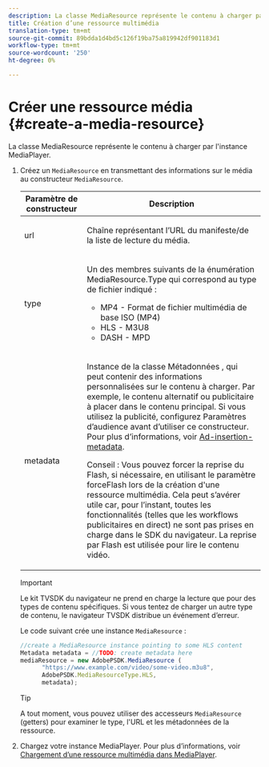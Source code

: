 ```yaml
---
description: La classe MediaResource représente le contenu à charger par l'instance MediaPlayer.
title: Création d’une ressource multimédia
translation-type: tm+mt
source-git-commit: 89bdda1d4bd5c126f19ba75a819942df901183d1
workflow-type: tm+mt
source-wordcount: '250'
ht-degree: 0%

---
```



# Créer une ressource média {#create-a-media-resource}

La classe MediaResource représente le contenu à charger par l&#39;instance MediaPlayer.

1. Créez un `MediaResource` en transmettant des informations sur le média au constructeur `MediaResource`.

   <table id="table_DD0D5D9129D54F73881399B9B4FF546A"> 
    <thead> 
    <tr> 
    <th colname="col1" class="entry"> Paramètre de constructeur </th> 
    <th colname="col2" class="entry"> Description </th> 
    </tr> 
    </thead>
    <tbody> 
    <tr> 
    <td colname="col1"> <p>url </p> </td> 
    <td colname="col2"> <p>Chaîne représentant l’URL du manifeste/de la liste de lecture du média. </p> </td> 
    </tr> 
    <tr> 
    <td colname="col1"> <p>type </p> </td> 
    <td colname="col2"> <p>Un des membres suivants de la énumération <span class="codeph"> MediaResource.Type </span> qui correspond au type de fichier indiqué : </p> <p> 
    <ul id="ul_E9689FA06DC94BF4848F16E1F2F01A59"> 
    <li id="li_83A14B96CDC648C6AF6F5FA745343E1F"> <span class="codeph"> MP4  </span> - Format de fichier multimédia de base ISO (MP4) </li> 
    <li id="li_FCD355151515412D9A78C3815DD09129"> <span class="codeph"> HLS  </span> - M3U8 </li> 
    <li id="li_9D3D306D49264830AC6EFB1F49524A3B"> <span class="codeph"> DASH  </span> - MPD </li> 
    </ul> </p> <p></p> </td> 
    </tr> 
    <tr> 
    <td colname="col1"> <p>metadata </p> </td> 
    <td colname="col2"> <p>Instance de la classe <span class="codeph"> Métadonnées </span>, qui peut contenir des informations personnalisées sur le contenu à charger. Par exemple, le contenu alternatif ou publicitaire à placer dans le contenu principal. Si vous utilisez la publicité, configurez <span class="codeph"> Paramètres d’audience </span> avant d’utiliser ce constructeur. Pour plus d’informations, voir <a href="../../ad-insertion/ad-insertion-metadata/c-psdk-browser-tvsdk-2.4-ad-insertion-metadata.md">Ad-insertion-metadata</a>. </p> <p>Conseil :  Vous pouvez forcer la reprise du Flash, si nécessaire, en utilisant le paramètre <span class="codeph"> forceFlash </span> lors de la création d'une ressource multimédia. Cela peut s’avérer utile car, pour l’instant, toutes les fonctionnalités (telles que les workflows publicitaires en direct) ne sont pas prises en charge dans le SDK du navigateur. La reprise par Flash est utilisée pour lire le contenu vidéo. </p> </td> 
    </tr> 
    </tbody> 
   </table>

   >[!IMPORTANT]
   >
   >Le kit TVSDK du navigateur ne prend en charge la lecture que pour des types de contenu spécifiques. Si vous tentez de charger un autre type de contenu, le navigateur TVSDK distribue un événement d’erreur.

   Le code suivant crée une instance `MediaResource` :

   ```js
   //create a MediaResource instance pointing to some HLS content 
   Metadata metadata = //TODO: create metadata here 
   mediaResource = new AdobePSDK.MediaResource ( 
         "https://www.example.com/video/some-video.m3u8", 
         AdobePSDK.MediaResourceType.HLS,  
         metadata);
   ```

   >[!TIP]
   >
   >A tout moment, vous pouvez utiliser des accesseurs `MediaResource` (getters) pour examiner le type, l&#39;URL et les métadonnées de la ressource.

1. Chargez votre instance MediaPlayer. Pour plus d’informations, voir [Chargement d’une ressource multimédia dans MediaPlayer](../../content-playback-options-browser-tvsdk/mediaplayer-initialize-for-video/t-psdk-browser-tvsdk-2.4-media-resource-load.md).
